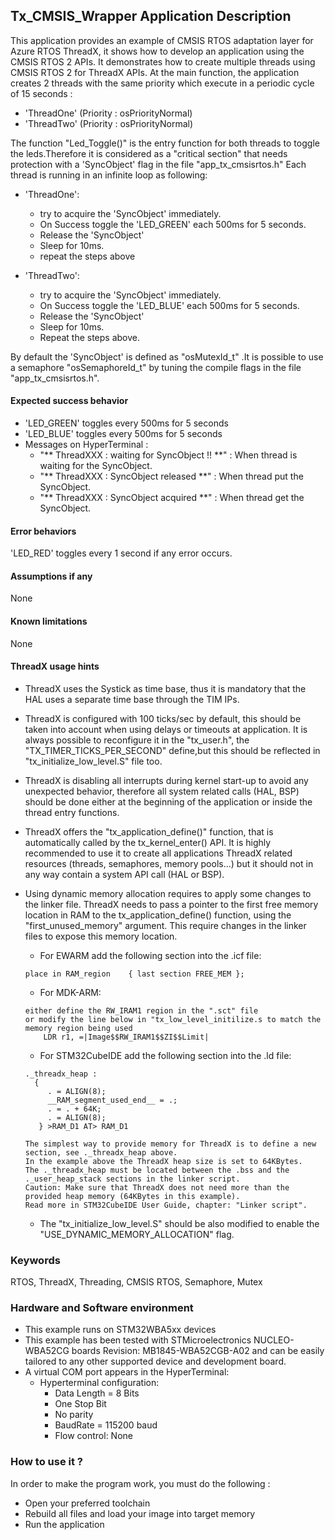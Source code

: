 
## <b>Tx_CMSIS_Wrapper Application Description</b>

This application provides an example of CMSIS RTOS adaptation layer for Azure RTOS ThreadX, it shows how to develop an application using the CMSIS RTOS 2 APIs.
It demonstrates how to create multiple threads using CMSIS RTOS 2 for ThreadX APIs.
At the main function, the application creates 2 threads with the same priority which execute in a periodic cycle of 15 seconds :

  - 'ThreadOne' (Priority : osPriorityNormal)
  - 'ThreadTwo' (Priority : osPriorityNormal)

The function "Led_Toggle()" is the entry function for both threads to toggle the leds.Therefore it is considered as a "critical section" that needs protection with a 'SyncObject' flag in the file "app_tx_cmsisrtos.h"
Each thread is running in an infinite loop as following:

- 'ThreadOne':
  + try to acquire the 'SyncObject' immediately.
  + On Success toggle the 'LED_GREEN' each 500ms for 5 seconds.
  + Release the 'SyncObject'
  + Sleep for 10ms.
  + repeat the steps above

- 'ThreadTwo':
  + try to acquire the 'SyncObject' immediately.
  + On Success toggle the 'LED_BLUE' each 500ms for 5 seconds.
  + Release the 'SyncObject'
  + Sleep for 10ms.
  + Repeat the steps above.

By default the 'SyncObject' is defined as  "osMutexId_t" .It is possible to use a semaphore "osSemaphoreId_t" by tuning
the compile flags in the file "app_tx_cmsisrtos.h".

####  <b>Expected success behavior</b>

  - 'LED_GREEN' toggles every 500ms for 5 seconds
  - 'LED_BLUE' toggles every 500ms for 5 seconds
  - Messages on HyperTerminal :
     + "** ThreadXXX : waiting for SyncObject !! **" : When thread is waiting for the SyncObject.
	 + "** ThreadXXX : SyncObject released **" : When thread put the SyncObject.
	 + "** ThreadXXX : SyncObject acquired **" : When thread get the SyncObject.

#### <b>Error behaviors</b>

'LED_RED' toggles every 1 second if any error occurs.

#### <b>Assumptions if any</b>
None

#### <b>Known limitations</b>
None

#### <b>ThreadX usage hints</b>

 - ThreadX uses the Systick as time base, thus it is mandatory that the HAL uses a separate time base through the TIM IPs.
 - ThreadX is configured with 100 ticks/sec by default, this should be taken into account when using delays or timeouts at application. It is always possible to reconfigure it in the "tx_user.h", the "TX_TIMER_TICKS_PER_SECOND" define,but this should be reflected in "tx_initialize_low_level.S" file too.
 - ThreadX is disabling all interrupts during kernel start-up to avoid any unexpected behavior, therefore all system related calls (HAL, BSP) should be done either at the beginning of the application or inside the thread entry functions.
 - ThreadX offers the "tx_application_define()" function, that is automatically called by the tx_kernel_enter() API.
   It is highly recommended to use it to create all applications ThreadX related resources (threads, semaphores, memory pools...)  but it should not in any way contain a system API call (HAL or BSP).
 - Using dynamic memory allocation requires to apply some changes to the linker file.
   ThreadX needs to pass a pointer to the first free memory location in RAM to the tx_application_define() function,
   using the "first_unused_memory" argument.
   This require changes in the linker files to expose this memory location.
    + For EWARM add the following section into the .icf file:
     ```
	 place in RAM_region    { last section FREE_MEM };
	 ```
    + For MDK-ARM:
	```
    either define the RW_IRAM1 region in the ".sct" file
    or modify the line below in "tx_low_level_initilize.s to match the memory region being used
        LDR r1, =|Image$$RW_IRAM1$$ZI$$Limit|
	```
    + For STM32CubeIDE add the following section into the .ld file:
	```
    ._threadx_heap :
      {
         . = ALIGN(8);
         __RAM_segment_used_end__ = .;
         . = . + 64K;
         . = ALIGN(8);
       } >RAM_D1 AT> RAM_D1
	```

       The simplest way to provide memory for ThreadX is to define a new section, see ._threadx_heap above.
       In the example above the ThreadX heap size is set to 64KBytes.
       The ._threadx_heap must be located between the .bss and the ._user_heap_stack sections in the linker script.
       Caution: Make sure that ThreadX does not need more than the provided heap memory (64KBytes in this example).
       Read more in STM32CubeIDE User Guide, chapter: "Linker script".

    + The "tx_initialize_low_level.S" should be also modified to enable the "USE_DYNAMIC_MEMORY_ALLOCATION" flag.

### <b>Keywords</b>

RTOS, ThreadX, Threading, CMSIS RTOS, Semaphore, Mutex

### <b>Hardware and Software environment</b>

  - This example runs on STM32WBA5xx devices
  - This example has been tested with STMicroelectronics NUCLEO-WBA52CG boards Revision: MB1845-WBA52CGB-A02
    and can be easily tailored to any other supported device and development board.
  - A virtual COM port appears in the HyperTerminal:
      - Hyperterminal configuration:
        + Data Length = 8 Bits
        + One Stop Bit
        + No parity
        + BaudRate = 115200 baud
        + Flow control: None


### <b>How to use it ?</b>

In order to make the program work, you must do the following :

 - Open your preferred toolchain
 - Rebuild all files and load your image into target memory
 - Run the application
